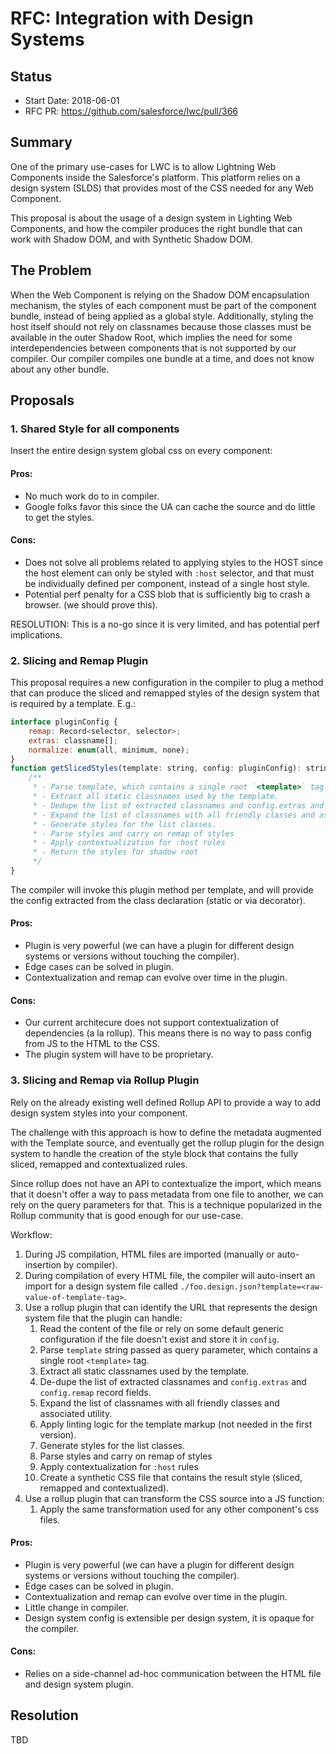 # RFC: Integration with Design Systems

## Status

- Start Date: 2018-06-01
- RFC PR: https://github.com/salesforce/lwc/pull/366

## Summary

One of the primary use-cases for LWC is to allow Lightning Web Components inside the Salesforce's platform. This platform relies on a design system (SLDS) that provides most of the CSS needed for any Web Component. 

This proposal is about the usage of a design system in Lighting Web Components, and how the compiler produces the right bundle that can work with Shadow DOM, and with Synthetic Shadow DOM.

## The Problem

When the Web Component is relying on the Shadow DOM encapsulation mechanism, the styles of each component must be part of the component bundle, instead of being applied as a global style. Additionally, styling the host itself should not rely on classnames because those classes must be available in the outer Shadow Root, which implies the need for some interdependencies between components that is not supported by our compiler. Our compiler compiles one bundle at a time, and does not know about any other bundle.

## Proposals

### 1. Shared Style for all components 

Insert the entire design system global css on every component:

#### Pros:

* No much work do to in compiler.
* Google folks favor this since the UA can cache the source and do little to get the styles.

#### Cons:

* Does not solve all problems related to applying styles to the HOST since the host element can only be styled with `:host` selector, and that must be individually defined per component, instead of a single host style.
* Potential perf penalty for a CSS blob that is sufficiently big to crash a browser. (we should prove this).

RESOLUTION: This is a no-go since it is very limited, and has potential perf implications.

### 2. Slicing and Remap Plugin

This proposal requires a new configuration in the compiler to plug a method that can produce the sliced and remapped styles of the design system that is required by a template. E.g.:

```js
interface pluginConfig {
    remap: Record<selector, selector>;
    extras: classname[];
    normalize: enum(all, minimum, none);
}
function getSlicedStyles(template: string, config: pluginConfig): string {
    /**
     * - Parse template, which contains a single root `<template>` tag.
     * - Extract all static classnames used by the template.
     * - Dedupe the list of extracted classnames and config.extras and config.remap record fields.
     * - Expand the list of classnames with all friendly classes and associated utility.
     * - Generate styles for the list classes.
     * - Parse styles and carry on remap of styles
     * - Apply contextualization for :host rules
     * - Return the styles for shadow root
     */
}
```

The compiler will invoke this plugin method per template, and will provide the config extracted from the class declaration (static or via decorator).

#### Pros:

* Plugin is very powerful (we can have a plugin for different design systems or versions without touching the compiler).
* Edge cases can be solved in plugin.
* Contextualization and remap can evolve over time in the plugin.

#### Cons: 

* Our current architecure does not support contextualization of dependencies (a la rollup). This means there is no way to pass config from JS to the HTML to the CSS.
* The plugin system will have to be proprietary.

### 3. Slicing and Remap via Rollup Plugin

Rely on the already existing well defined Rollup API to provide a way to add design system styles into your component.

The challenge with this approach is how to define the metadata augmented with the Template source, and eventually get the rollup plugin for the design system to handle the creation of the style block that contains the fully sliced, remapped and contextualized rules.

Since rollup does not have an API to contextualize the import, which means that it doesn't offer a way to pass metadata from one file to another, we can rely on the query parameters for that. This is a technique popularized in the Rollup community that is good enough for our use-case.

Workflow:

1. During JS compilation, HTML files are imported (manually or auto-insertion by compiler).
1. During compilation of every HTML file, the compiler will auto-insert an import for a design system file called `./foo.design.json?template=<raw-value-of-template-tag>`.
1. Use a rollup plugin that can identify the URL that represents the design system file that the plugin can handle:
    1. Read the content of the file or rely on some default generic configuration if the file doesn't exist and store it in `config`.
    1. Parse `template` string passed as query parameter, which contains a single root `<template>` tag.
    1. Extract all static classnames used by the template.
    1. De-dupe the list of extracted classnames and `config.extras` and `config.remap` record fields.
    1. Expand the list of classnames with all friendly classes and associated utility.
    1. Apply linting logic for the template markup (not needed in the first version).
    1. Generate styles for the list classes.
    1. Parse styles and carry on remap of styles
    1. Apply contextualization for `:host` rules
    1. Create a synthetic CSS file that contains the result style (sliced, remapped and contextualized).
1. Use a rollup plugin that can transform the CSS source into a JS function:
    1. Apply the same transformation used for any other component's css files.

#### Pros:

* Plugin is very powerful (we can have a plugin for different design systems or versions without touching the compiler).
* Edge cases can be solved in plugin.
* Contextualization and remap can evolve over time in the plugin.
* Little change in compiler.
* Design system config is extensible per design system, it is opaque for the compiler.

#### Cons: 

* Relies on a side-channel ad-hoc communication between the HTML file and design system plugin.

## Resolution

TBD